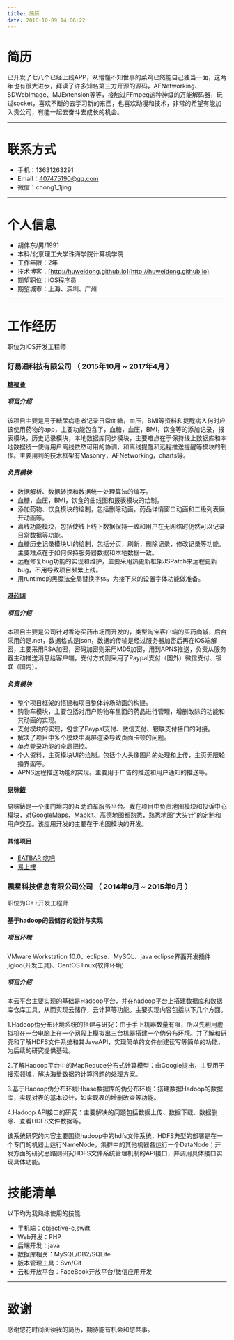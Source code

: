 ```yaml
---
title: 简历
date: 2016-10-09 14:06:22
---
```


# 简历

已开发了七八个已经上线APP，从懵懂不知世事的菜鸡已然能自己独当一面，这两年也有很大进步，拜读了许多知名第三方开源的源码，AFNetworking、SDWebImage、MJExtension等等，接触过FFmpeg这种神级的万能解码器，玩过socket，喜欢不断的去学习新的东西，也喜欢动漫和技术，非常的希望有能加入贵公司，有能一起去奋斗去成长的机会。

---


# 联系方式

- 手机：13631263291
- Email：407475190@qq.com
- 微信：chong1_1jing

---

# 个人信息

 - 胡伟东/男/1991 
 - 本科/北京理工大学珠海学院计算机学院 
 - 工作年限：2年
 - 技术博客：[http://huweidong.github.io](http://huweidong.github.io)
 - 期望职位：iOS程序员
 - 期望城市：上海、深圳、广州

---

# 工作经历

职位为iOS开发工程师

### 好易通科技有限公司 （ 2015年10月 ~ 2017年4月 ）

#### [糖福薈](https://itunes.apple.com/cn/app/tang-fu-hui/id1194434437?mt=8)

##### 项目介绍

该项目主要是用于糖尿病患者记录日常血糖，血压，BMI等资料和提醒病人何时应该使用药物的app，主要功能包含了，血糖，血压，BMI，饮食等的添加记录，报表模块，历史记录模块，本地数据库同步模块，主要难点在于保持线上数据库和本地数据统一使得用户离线依然可用的协调，和离线提醒和远程推送提醒等模块的制作。主要用到的技术框架有Masonry，AFNetworking，charts等。

##### 负责模块

* 数据解析、数据转换和数据统一处理算法的编写。
* 血糖，血压，BMI，饮食的曲线图和报表模块的绘制。
* 添加药物、饮食模块的绘制，包括删除动画，药品详情窗口动画和二级列表展开动画等。
* 离线功能模块，包括使线上线下数据保持一致和用户在无网络时仍然可以记录日常数据等功能。
* 血糖历史记录模块UI的绘制，包括分页，刷新，删除记录，修改记录等功能。主要难点在于如何保持服务器数据和本地数据一致。
* 远程修复bug功能的实现和维护，主要采用热更新框架JSPatch来远程更新bug，不用导致项目频繁上线。
* 用runtime的黑魔法全局替换字体，为接下来的设置字体功能做准备。

#### [港药网](https://itunes.apple.com/cn/app/gang-yao-wang-xiang-gang-yao/id1042925913?mt=8)

##### 项目介绍

本项目主要是公司针对香港买药市场而开发的，类型淘宝客户端的买药商城，后台采用的是.net，数据格式是json，数据的传输是经过服务器加密后再在iOS端解密，主要采用RSA加密，密码加密则采用MD5加密，用到APNS推送，负责从服务器主动推送消息给客户端，支付方式则采用了Paypal支付（国外）微信支付、银联（国内）。

##### 负责模块

* 整个项目框架的搭建和项目整体转场动画的构建。
* 购物车模块，主要包括对用户购物车里面的药品进行管理，增删改除的功能和其动画的实现。
* 支付模块的实现，包含了Paypal支付、微信支付、银联支付接口的对接。
* 解决了项目中多个模块中离屏渲染导致页面卡顿的问题。
* 单点登录功能的全局把控。
* 个人资料，主页模块UI的绘制。包括个人头像图片的处理和上传，主页无限轮播界面等。
* APNS远程推送功能的实现。主要用于广告的推送和用户通知的推送等。

#### [易咪錶](https://itunes.apple.com/cn/app/yi-mi-biao-quan-ao-ren-ren/id1145701266?mt=8)

易咪錶是一个澳门境内的互助泊车服务平台。我在项目中负责地图模块和投诉中心模块，对GoogleMaps、Mapkit、高德地图都熟悉，熟悉地图“大头针”的定制和用户交互。该应用开发的主要在于地图模块的开发。

#### 其他项目

- [EATBAR 吃吧](https://itunes.apple.com/cn/app/eatber-chi-baapp-xiang-gang/id1021841744?mt=8)
- [易上樓](https://itunes.apple.com/cn/app/easyhome-macau-yi-shang-lou/id1107872819?mt=8)
 
### 震星科技信息有限公司公司 （ 2014年9月 ~ 2015年9月 ）

职位为C++开发工程师

#### 基于hadoop的云储存的设计与实现

##### 项目环境

VMware Workstation 10.0、eclipse、MySQL、java eclipse界面开发插件jigloo(开发工具)、CentOS linux(软件环境)

##### 项目介绍

本云平台主要实现的基础是Hadoop平台，并在hadoop平台上搭建数据库和数据库仓库工具，从而实现云储存，云计算等功能。主要实现内容包括以下几个方面。

1.Hadoop伪分布环境系统的搭建与研究：由于手上机器数量有限，所以先利用虚拟机在一台电脑上在一个网段上模拟出三台机器搭建一个伪分布环境。并了解和研究和了解HDFS文件系统和其JavaAPI，实现简单的文件创建读写等简单的功能，为后续的研究提供基础。

2.了解Hadoop平台中的MapReduce分布式计算模型：由Google提出，主要用于搜索领域，解决海量数据的计算问题的处理方案。

3.基于Hadoop伪分布环境Hbase数据库的伪分布环境：搭建数据Hadoop的数据库，实现对表的基本设计，如实现表的增删改查等功能。

4.Hadoop API接口的研究：主要解决的问题包括数据上传、数据下载、数据删除、查看HDFS文件数据等。

该系统研究的内容主要围绕hadoop中的hdfs文件系统，HDFS典型的部署是在一个专门的机器上运行NameNode，集群中的其他机器各运行一个DataNode；开发方面的研究思路则研究HDFS文件系统管理机制的API接口，并调用具体接口实现具体功能。

# 技能清单

以下均为我熟练使用的技能

- 手机端：objective-c,swift
- Web开发：PHP
- 后端开发：java
- 数据库相关：MySQL/DB2/SQLite
- 版本管理工具：Svn/Git
- 云和开放平台：FaceBook开放平台/微信应用开发



---

# 致谢
感谢您花时间阅读我的简历，期待能有机会和您共事。
